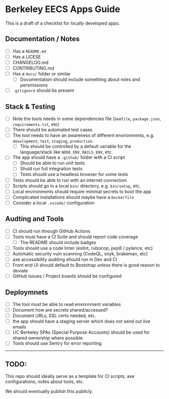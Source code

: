 # Berkeley EECS Apps Guide

This is a draft of a checklist for locally developed apps.

## Documentation / Notes
- [ ] Has a `README.md`
- [ ] Has a LICESE
- [ ] CHANGELOG.md
- [ ] CONTRIBUTING.md
- [ ] Has a `docs/` folder or similar
  - [ ] Documentation should include something about roles and persmissions
- [ ] `.gitignore` should be present

## Stack & Testing
- [ ] Note the tools needs in some dependencies file (`Gemfile`, `package.json`, `requirements.txt`, etc)
- [ ] There should be automated test cases
- [ ] The tool needs to have an awareness of different environments, e.g. `development`, `test`, `staging`, `production`.
  - [ ] This should be controlled by a default variable for the language/stack like `NODE_ENV`, `RAILS_ENV`, etc.
- [ ] The app should have a `.github/` folder with a CI script
  - [ ] Should be able to run unit tests
  - [ ] Shuld run full integration tests
  - [ ] Tests should use a headless browser for some tests
- [ ] Tests should be able to run with an internet connection
- [ ] Scripts should go in a local `bin/` directory, e.g. `bin/setup`, etc.
- [ ] Local environments should require minimal secrets to boot the app
- [ ] Complicated installations should maybe have a `Dockerfile`
- [ ] Consider a local `.vscode/` configuration

## Audting and Tools
- [ ] CI should run through GitHub Actions
- [ ] Tools must have a CI Suite and should report code coverage
  - [ ] The README should include badges
- [ ] Tools should use a code linter (eslint, rubocop, pep8 / pylance, etc)
- [ ] Automatic security vuln scanning (CodeQL, snyk, brakeman, etc)
- [ ] axe accessibility auditing should run in Dev and CI
- [ ] Front end UI should default to Bootstrap unless there is good reason to deviate
- [ ] GitHub Issues / Project boards should be configured

## Deploymnets
- [ ] The tool must be able to read environment variables
- [ ] Document how are secrets shared/accessed?
- [ ] Document URLs, SSL certs needed, etc.
- [ ] the app should have a staging server which does not send out live emails
- [ ] UC Berkeley SPAs (Special Purpose Accounts) should be used for shared ownership where possible
- [ ] Tools should use Sentry for error reporting.

---

## TODO:

This repo should ideally serve as a template for CI scripts, axe configurations, notes about tools, etc.

We should eventually publish this publicly.
